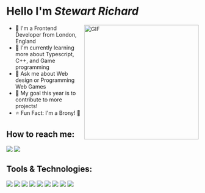 # Hello I'm _Stewart Richard_

<a href="#"><img align="right" alt="GIF" src="https://github.com/YesImStew/YesImStew/blob/main/pixel_deer.gif?raw=true" width="300" height="auto"/></a>

- :crystal_ball: I'm a Frontend Developer from London, England
- :seedling: I'm currently learning more about Typescript, C++, and Game programming
- :speech_balloon: Ask me about Web design or Programming Web Games
- :goal_net: My goal this year is to contribute to more projects!
- :star: Fun Fact: I'm a Brony! :horse:

## How to reach me:
<a href="https://twitter.com/YesImStew"><img src="https://img.shields.io/badge/Twitter-1DA1F2?style=for-the-badge&logo=twitter&logoColor=white"></a>
<a href="mailto: beephstew@gmail.com"><img src="https://img.shields.io/badge/Gmail-D14836?style=for-the-badge&logo=gmail&logoColor=white"></a>

## Tools & Technologies:
<a href="#"><img src="https://img.shields.io/badge/VS Code-007ACC?style=for-the-badge&logo=visualstudiocode&logoColor=white"></a>
<a href="#"><img src="https://img.shields.io/badge/HTML5-E34F26?style=for-the-badge&logo=html5&logoColor=white"></a>
<a href="#"><img src="https://img.shields.io/badge/CSS3-1572B6?style=for-the-badge&logo=css3&logoColor=white"></a>
<a href="#"><img src="https://img.shields.io/badge/JavaScript-323330?style=for-the-badge&logo=javascript&logoColor=F7DF1E"></a>
<a href="#"><img src="https://img.shields.io/badge/TypeScript-007ACC?style=for-the-badge&logo=typescript&logoColor=white"></a>
<a href="#"><img src="https://img.shields.io/badge/Node.js-43853D?style=for-the-badge&logo=node.js&logoColor=white"></a>
<a href="#"><img src="https://img.shields.io/badge/AngularJS-E23237?style=for-the-badge&logo=angularjs&logoColor=white"></a>
<a href="#"><img src="https://img.shields.io/badge/Python-14354C?style=for-the-badge&logo=python&logoColor=white"></a>
<a href="#"><img src="https://img.shields.io/badge/C%2B%2B-00599C?style=for-the-badge&logo=c%2B%2B&logoColor=white"></a>
